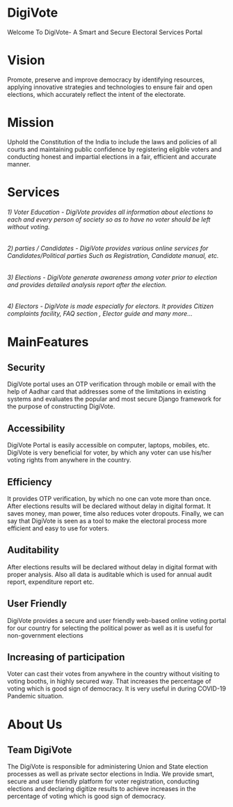 # **DigiVote**
Welcome To DigiVote- A Smart and Secure Electoral Services Portal

# Vision

Promote, preserve and improve democracy by identifying resources, applying innovative strategies and technologies to ensure fair and open elections, which accurately reflect the intent of the electorate.

# Mission

Uphold the Constitution of the India to include the laws and policies of all courts and maintaining public confidence by registering eligible voters and conducting honest and impartial elections in a fair, efficient and accurate manner.

# Services

###### 1) Voter Education - DigiVote provides all information about elections to each and every person of society so as to have no voter should be left without voting.
###### 2) parties / Candidates -  DigiVote provides various online services for Candidates/Political parties Such as Registration, Candidate manual, etc. 
###### 3) Elections -  DigiVote generate awareness among voter prior to election and provides detailed analysis report after the election. 
###### 4) Electors -  DigiVote is made especially for electors. It provides Citizen complaints facility, FAQ section , Elector guide and many more… 

# MainFeatures


## Security

DigiVote portal uses an OTP verification through mobile or email with the help of Aadhar card that addresses some of the limitations in existing systems and evaluates the popular and most secure Django framework for the purpose of constructing DigiVote.


## Accessibility

DigiVote Portal is easily accessible on computer, laptops, mobiles, etc. DigiVote is very beneficial for voter, by which any voter can use his/her voting rights from anywhere in the country.


## Efficiency

It provides OTP verification, by which no one can vote more than once. After elections results will be declared without delay in digital format. It saves money, man power, time also reduces voter dropouts. Finally, we can say that DigiVote is seen as a tool to make the electoral process more efficient and easy to use for voters.


## Auditability

After elections results will be declared without delay in digital format with proper analysis. Also all data is auditable which is used for annual audit report, expenditure report etc.


## User Friendly

DigiVote provides a secure and user friendly web-based online voting portal for our country for selecting the political power as well as it is useful for non-government elections


## Increasing of participation

Voter can cast their votes from anywhere in the country without visiting to voting booths, in highly secured way. That increases the percentage of voting which is good sign of democracy. It is very useful in during COVID-19 Pandemic situation.

# About Us

## Team DigiVote

The DigiVote is responsible for administering Union and State election processes as well as private sector elections in India. We provide smart, secure and user friendly platform for voter registration, conducting elections and declaring digitize results to achieve increases in the percentage of voting which is good sign of democracy. 

